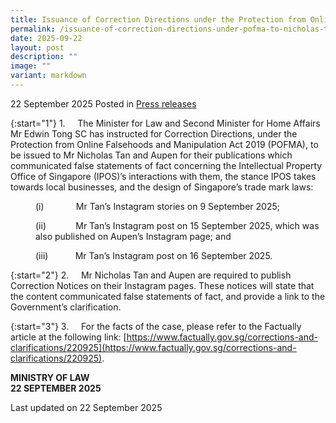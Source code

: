 ```yaml
---
title: Issuance of Correction Directions under the Protection from Online Falsehoods and Manipulation Act to Mr Nicholas Tan and Aupen
permalink: /issuance-of-correction-directions-under-pofma-to-nicholas-tan-and-aupen/
date: 2025-09-22
layout: post
description: ""
image: ""
variant: markdown
---
```

22 September 2025 Posted in [Press releases](/news/press-releases)

{:start="1"}
1.&nbsp;&nbsp;&nbsp;&nbsp; The Minister for Law and Second Minister for Home Affairs Mr Edwin Tong SC has instructed for Correction Directions, under the Protection from Online Falsehoods and Manipulation Act 2019 (POFMA), to be issued to Mr Nicholas Tan and Aupen for their publications which communicated false statements of fact concerning the Intellectual Property Office of Singapore (IPOS)’s interactions with them, the stance IPOS takes towards local businesses, and the design of Singapore’s trade mark laws:

<p style="margin-left: 40px">(i)&nbsp;&nbsp;&nbsp;&nbsp;&nbsp;&nbsp;&nbsp;&nbsp;&nbsp;&nbsp;&nbsp;&nbsp; Mr Tan’s Instagram stories on 9 September 2025;</p>

<p style="margin-left: 40px">(ii)&nbsp;&nbsp;&nbsp;&nbsp;&nbsp;&nbsp;&nbsp;&nbsp;&nbsp;&nbsp;&nbsp; Mr Tan’s Instagram post on 15 September 2025, which was also published on Aupen’s Instagram page; and</p>

<p style="margin-left: 40px">(iii)&nbsp;&nbsp;&nbsp;&nbsp;&nbsp;&nbsp;&nbsp;&nbsp;&nbsp;&nbsp; Mr Tan’s Instagram post on 16 September 2025.</p>

{:start="2"}
2.&nbsp;&nbsp;&nbsp;&nbsp; Mr Nicholas Tan and Aupen are required to publish Correction Notices on their Instagram pages. These notices will state that the content communicated false statements of fact, and provide a link to the Government’s clarification.

{:start="3"}
3.&nbsp;&nbsp;&nbsp;&nbsp; For the facts of the case, please refer to the Factually article at the following link: [https://www.factually.gov.sg/corrections-and-clarifications/220925](https://www.factually.gov.sg/corrections-and-clarifications/220925).



<b>MINISTRY OF LAW</b><br>
<b>22 SEPTEMBER 2025</b>

<p class="right-side-updated">Last updated on 22 September 2025</p>
